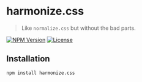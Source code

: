 harmonize.css
=============

> Like `normalize.css` but without the bad parts.

[![NPM Version](https://img.shields.io/npm/v/harmonize.css.svg)](https://npmjs.com/package/harmonize.css)
[![License](https://img.shields.io/npm/l/harmonize.css.svg)](https://npmjs.com/package/harmonize.css)


Installation
------------

```
npm install harmonize.css
```
